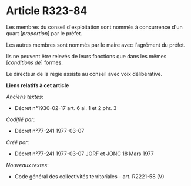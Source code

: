 # Article R323-84

Les membres du conseil d'exploitation sont nommés à concurrence d'un quart [*proportion*] par le préfet.

Les autres membres sont nommés par le maire avec l'agrément du préfet.

Ils ne peuvent être relevés de leurs fonctions que dans les mêmes [*conditions de*] formes.

Le directeur de la régie assiste au conseil avec voix délibérative.

**Liens relatifs à cet article**

_Anciens textes_:

  - Décret n°1930-02-17 art. 6 al. 1 et 2 phr. 3

_Codifié par_:

  - Décret n°77-241 1977-03-07

_Créé par_:

  - Décret n°77-241 1977-03-07 JORF et JONC 18 Mars 1977

_Nouveaux textes_:

  - Code général des collectivités territoriales - art. R2221-58 (V)
